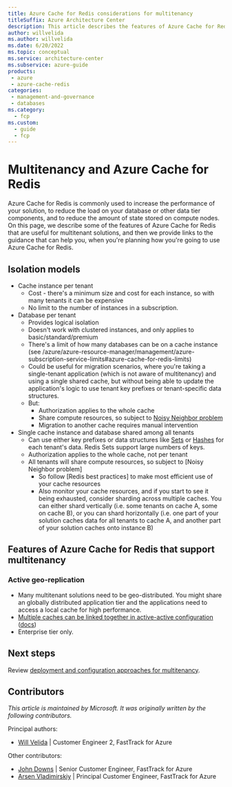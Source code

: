 ```yaml
---
title: Azure Cache for Redis considerations for multitenancy
titleSuffix: Azure Architecture Center
description: This article describes the features of Azure Cache for Redis that are useful when you work with multitenanted systems, and it provides links to guidance for how to use Azure Cache for Redis in a multitenant solution.
author: willvelida
ms.author: willvelida
ms.date: 6/20/2022
ms.topic: conceptual
ms.service: architecture-center
ms.subservice: azure-guide
products:
 - azure
 - azure-cache-redis
categories:
 - management-and-governance
 - databases
ms.category:
  - fcp
ms.custom:
  - guide
  - fcp
---
```


# Multitenancy and Azure Cache for Redis

Azure Cache for Redis is commonly used to increase the performance of your solution, to reduce the load on your database or other data tier components, and to reduce the amount of state stored on compute nodes. On this page, we describe some of the features of Azure Cache for Redis that are useful for multitenant solutions, and then we provide links to the guidance that can help you, when you're planning how you're going to use Azure Cache for Redis.

## Isolation models

- Cache instance per tenant
  - Cost - there's a minimum size and cost for each instance, so with many tenants it can be expensive
  - No limit to the number of instances in a subscription.
- Database per tenant
  - Provides logical isolation
  - Doesn't work with clustered instances, and only applies to basic/standard/premium
  - There's a limit of how many databases can be on a cache instance (see /azure/azure-resource-manager/management/azure-subscription-service-limits#azure-cache-for-redis-limits)
  - Could be useful for migration scenarios, where you're taking a single-tenant application (which is not aware of multitenancy) and using a single shared cache, but without being able to update the application's logic to use tenant key prefixes or tenant-specific data structures.
  - But:
    - Authorization applies to the whole cache
    - Share compute resources, so subject to [Noisy Neighbor problem](../../../antipatterns/noisy-neighbor/noisy-neighbor.yml)
    - Migration to another cache requires manual intervention
- Single cache instance and database shared among all tenants
  - Can use either key prefixes or data structures like [Sets](https://redis.io/docs/manual/data-types/#sets) or [Hashes](https://redis.io/docs/manual/data-types/#hashes) for each tenant's data. Redis Sets support large numbers of keys.
  - Authorization applies to the whole cache, not per tenant
  - All tenants will share compute resources, so subject to [Noisy Neighbor problem]
    - So follow [Redis best practices] to make most efficient use of your cache resources
    - Also monitor your cache resources, and if you start to see it being exhausted, consider sharding across multiple caches. You can either shard vertically (i.e. some tenants on cache A, some on cache B), or you can shard horizontally (i.e. one part of your solution caches data for all tenants to cache A, and another part of your solution caches onto instance B)

## Features of Azure Cache for Redis that support multitenancy

### Active geo-replication

- Many multitenant solutions need to be geo-distributed. You might share an globally distributed application tier and the applications need to access a local cache for high performance.
- [Multiple caches can be linked together in active-active configuration](https://techcommunity.microsoft.com/t5/azure-developer-community-blog/how-to-utilize-active-geo-replication-in-azure-cache-for-redis/ba-p/3074404) ([docs](/azure/azure-cache-for-redis/cache-high-availability#active-geo-replication))
- Enterprise tier only.

## Next steps

Review [deployment and configuration approaches for multitenancy](../approaches/deployment-configuration.yml).

## Contributors

*This article is maintained by Microsoft. It was originally written by the following contributors.*

Principal authors:

 * [Will Velida](http://linkedin.com/in/willvelida) | Customer Engineer 2, FastTrack for Azure

Other contributors:

 * [John Downs](http://linkedin.com/in/john-downs) | Senior Customer Engineer, FastTrack for Azure
 * [Arsen Vladimirskiy](http://linkedin.com/in/arsenv) | Principal Customer Engineer, FastTrack for Azure
